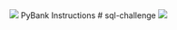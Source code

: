 <img src="https://capsule-render.vercel.app/api?type=waving&color=BDBDC8&height=150&section=header" />
PyBank Instructions
# sql-challenge
<img src="https://capsule-render.vercel.app/api?type=waving&color=BDBDC8&height=150&section=footer" />
